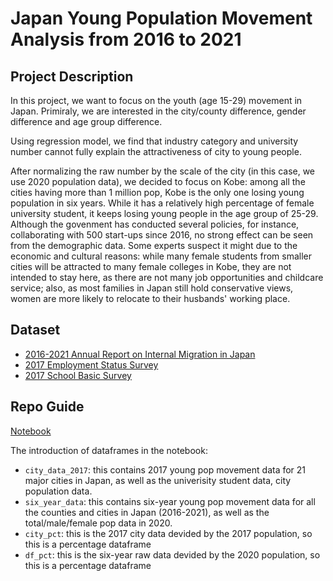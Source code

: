 # Japan Young Population Movement Analysis from 2016 to 2021

## Project Description

In this project, we want to focus on the youth (age 15-29) movement in Japan. Primiraly, we are interested in the city/county difference, gender difference and age group difference.

Using regression model, we find that industry category and university number cannot fully explain the attractiveness of city to young people.

After normalizing the raw number by the scale of the city (in this case, we use 2020 population data), we decided to focus on Kobe: among all the cities having more than 1 million pop, Kobe is the only one losing young population in six years. While it has a relatively high percentage of female university student, it keeps losing young people in the age group of 25-29. Although the govenment has conducted several policies, for instance, collaborating with 500 start-ups since 2016, no strong effect can be seen from the demographic data. Some experts suspect it might due to the economic and cultural reasons: while many female students from smaller cities will be attracted to many female colleges in Kobe, they are not intended to stay here, as there are not many job opportunities and childcare service; also, as most families in Japan still hold conservative views, women are more likely to relocate to their husbands' working place.

## Dataset

- [2016-2021 Annual Report on Internal Migration in Japan](https://www.e-stat.go.jp/stat-search/database?page=1&layout=datalist&toukei=00200523&tstat=000000070001&cycle=7&tclass1=000001148746&tclass2val=0)
- [2017 Employment Status Survey](https://www.e-stat.go.jp/dbview?sid=0003222943)
- [2017 School Basic Survey](https://www.mext.go.jp/b_menu/toukei/chousa01/kihon/1267995.htm)

## Repo Guide

[Notebook](https://github.com/AngelineJCQ/project-japan-young-pop-movement/blob/main/Data-Analysis-Nao-Chuqin.ipynb)

The introduction of dataframes in the notebook:

- `city_data_2017`: this contains 2017 young pop movement data for 21 major cities in Japan, as well as the univerisity student data, city population data.
- `six_year_data`: this contains six-year young pop movement data for all the counties and cities in Japan (2016-2021), as well as the total/male/female pop data in 2020.
- `city_pct`: this is the 2017 city data devided by the 2017 population, so this is a percentage dataframe
- `df_pct`: this is the six-year raw data devided by the 2020 population, so this is a percentage dataframe

